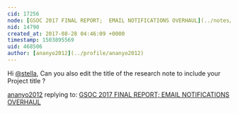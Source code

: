 ```yaml
---
cid: 17256
node: [GSOC 2017 FINAL REPORT;  EMAIL NOTIFICATIONS OVERHAUL](../notes/stella/08-24-2017/gsoc-2017-final-report)
nid: 14790
created_at: 2017-08-28 04:46:09 +0000
timestamp: 1503895569
uid: 468506
author: [ananyo2012](../profile/ananyo2012)
---
```


Hi [@stella](/profile/stella), Can you also edit the title of the research note to include your Project title ?

[ananyo2012](../profile/ananyo2012) replying to: [GSOC 2017 FINAL REPORT;  EMAIL NOTIFICATIONS OVERHAUL](../notes/stella/08-24-2017/gsoc-2017-final-report)

